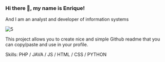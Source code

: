 ### Hi there 👋, my name is Enrique!

And I am an analyst and developer of information systems

![5](https://user-images.githubusercontent.com/67530498/166059120-2cb6c637-a5d4-4fc7-8dbb-e8c3787ff90f.jpg)


This project allows you to create nice and simple Github readme that you can copy/paste and use in your profile.

Skills: PHP / JAVA / JS / HTML / CSS / PYTHON
